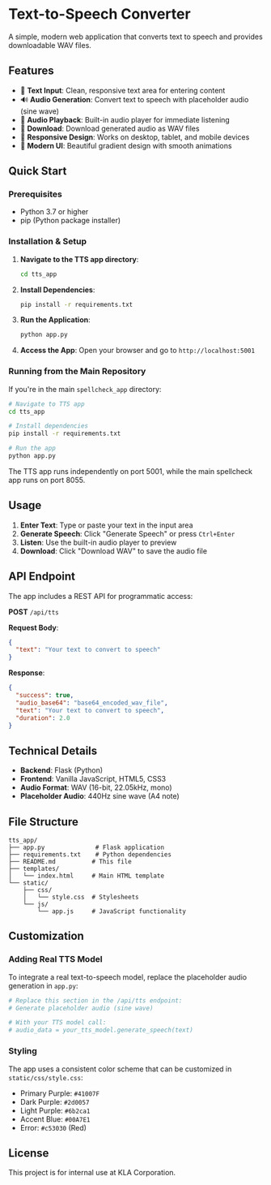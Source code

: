# Text-to-Speech Converter

A simple, modern web application that converts text to speech and provides downloadable WAV files.

## Features

- 🎤 **Text Input**: Clean, responsive text area for entering content
- 🔊 **Audio Generation**: Convert text to speech with placeholder audio (sine wave)
- 🎵 **Audio Playback**: Built-in audio player for immediate listening
- 💾 **Download**: Download generated audio as WAV files
- 📱 **Responsive Design**: Works on desktop, tablet, and mobile devices
- 🎨 **Modern UI**: Beautiful gradient design with smooth animations

## Quick Start

### Prerequisites
- Python 3.7 or higher
- pip (Python package installer)

### Installation & Setup

1. **Navigate to the TTS app directory**:
   ```bash
   cd tts_app
   ```

2. **Install Dependencies**:
   ```bash
   pip install -r requirements.txt
   ```

3. **Run the Application**:
   ```bash
   python app.py
   ```

4. **Access the App**:
   Open your browser and go to `http://localhost:5001`

### Running from the Main Repository

If you're in the main `spellcheck_app` directory:

```bash
# Navigate to TTS app
cd tts_app

# Install dependencies
pip install -r requirements.txt

# Run the app
python app.py
```

The TTS app runs independently on port 5001, while the main spellcheck app runs on port 8055.

## Usage

1. **Enter Text**: Type or paste your text in the input area
2. **Generate Speech**: Click "Generate Speech" or press `Ctrl+Enter`
3. **Listen**: Use the built-in audio player to preview
4. **Download**: Click "Download WAV" to save the audio file

## API Endpoint

The app includes a REST API for programmatic access:

**POST** `/api/tts`

**Request Body**:
```json
{
  "text": "Your text to convert to speech"
}
```

**Response**:
```json
{
  "success": true,
  "audio_base64": "base64_encoded_wav_file",
  "text": "Your text to convert to speech",
  "duration": 2.0
}
```

## Technical Details

- **Backend**: Flask (Python)
- **Frontend**: Vanilla JavaScript, HTML5, CSS3
- **Audio Format**: WAV (16-bit, 22.05kHz, mono)
- **Placeholder Audio**: 440Hz sine wave (A4 note)

## File Structure

```
tts_app/
├── app.py              # Flask application
├── requirements.txt    # Python dependencies
├── README.md          # This file
├── templates/
│   └── index.html     # Main HTML template
└── static/
    ├── css/
    │   └── style.css  # Stylesheets
    └── js/
        └── app.js     # JavaScript functionality
```

## Customization

### Adding Real TTS Model

To integrate a real text-to-speech model, replace the placeholder audio generation in `app.py`:

```python
# Replace this section in the /api/tts endpoint:
# Generate placeholder audio (sine wave)

# With your TTS model call:
# audio_data = your_tts_model.generate_speech(text)
```

### Styling

The app uses a consistent color scheme that can be customized in `static/css/style.css`:

- Primary Purple: `#41007F`
- Dark Purple: `#2d0057`
- Light Purple: `#6b2ca1`
- Accent Blue: `#00A7E1`
- Error: `#c53030` (Red)

## License

This project is for internal use at KLA Corporation.
